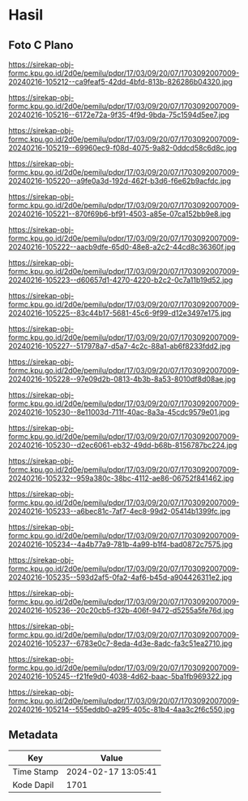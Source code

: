 # Hasil

## Foto C Plano

https://sirekap-obj-formc.kpu.go.id/2d0e/pemilu/pdpr/17/03/09/20/07/1703092007009-20240216-105212--ca9feaf5-42dd-4bfd-813b-826286b04320.jpg

https://sirekap-obj-formc.kpu.go.id/2d0e/pemilu/pdpr/17/03/09/20/07/1703092007009-20240216-105216--6172e72a-9f35-4f9d-9bda-75c1594d5ee7.jpg

https://sirekap-obj-formc.kpu.go.id/2d0e/pemilu/pdpr/17/03/09/20/07/1703092007009-20240216-105219--69960ec9-f08d-4075-9a82-0ddcd58c6d8c.jpg

https://sirekap-obj-formc.kpu.go.id/2d0e/pemilu/pdpr/17/03/09/20/07/1703092007009-20240216-105220--a9fe0a3d-192d-462f-b3d6-f6e62b9acfdc.jpg

https://sirekap-obj-formc.kpu.go.id/2d0e/pemilu/pdpr/17/03/09/20/07/1703092007009-20240216-105221--870f69b6-bf91-4503-a85e-07ca152bb9e8.jpg

https://sirekap-obj-formc.kpu.go.id/2d0e/pemilu/pdpr/17/03/09/20/07/1703092007009-20240216-105222--aacb9dfe-65d0-48e8-a2c2-44cd8c36360f.jpg

https://sirekap-obj-formc.kpu.go.id/2d0e/pemilu/pdpr/17/03/09/20/07/1703092007009-20240216-105223--d60657d1-4270-4220-b2c2-0c7a11b19d52.jpg

https://sirekap-obj-formc.kpu.go.id/2d0e/pemilu/pdpr/17/03/09/20/07/1703092007009-20240216-105225--83c44b17-5681-45c6-9f99-d12e3497e175.jpg

https://sirekap-obj-formc.kpu.go.id/2d0e/pemilu/pdpr/17/03/09/20/07/1703092007009-20240216-105227--517978a7-d5a7-4c2c-88a1-ab6f8233fdd2.jpg

https://sirekap-obj-formc.kpu.go.id/2d0e/pemilu/pdpr/17/03/09/20/07/1703092007009-20240216-105228--97e09d2b-0813-4b3b-8a53-8010df8d08ae.jpg

https://sirekap-obj-formc.kpu.go.id/2d0e/pemilu/pdpr/17/03/09/20/07/1703092007009-20240216-105230--8e11003d-711f-40ac-8a3a-45cdc9579e01.jpg

https://sirekap-obj-formc.kpu.go.id/2d0e/pemilu/pdpr/17/03/09/20/07/1703092007009-20240216-105230--d2ec6061-eb32-49dd-b68b-8156787bc224.jpg

https://sirekap-obj-formc.kpu.go.id/2d0e/pemilu/pdpr/17/03/09/20/07/1703092007009-20240216-105232--959a380c-38bc-4112-ae86-06752f841462.jpg

https://sirekap-obj-formc.kpu.go.id/2d0e/pemilu/pdpr/17/03/09/20/07/1703092007009-20240216-105233--a6bec81c-7af7-4ec8-99d2-05414b1399fc.jpg

https://sirekap-obj-formc.kpu.go.id/2d0e/pemilu/pdpr/17/03/09/20/07/1703092007009-20240216-105234--4a4b77a9-781b-4a99-b1f4-bad0872c7575.jpg

https://sirekap-obj-formc.kpu.go.id/2d0e/pemilu/pdpr/17/03/09/20/07/1703092007009-20240216-105235--593d2af5-0fa2-4af6-b45d-a904426311e2.jpg

https://sirekap-obj-formc.kpu.go.id/2d0e/pemilu/pdpr/17/03/09/20/07/1703092007009-20240216-105236--20c20cb5-f32b-406f-9472-d5255a5fe76d.jpg

https://sirekap-obj-formc.kpu.go.id/2d0e/pemilu/pdpr/17/03/09/20/07/1703092007009-20240216-105237--6783e0c7-8eda-4d3e-8adc-fa3c51ea2710.jpg

https://sirekap-obj-formc.kpu.go.id/2d0e/pemilu/pdpr/17/03/09/20/07/1703092007009-20240216-105245--f21fe9d0-4038-4d62-baac-5ba1fb969322.jpg

https://sirekap-obj-formc.kpu.go.id/2d0e/pemilu/pdpr/17/03/09/20/07/1703092007009-20240216-105214--555eddb0-a295-405c-81b4-4aa3c2f6c550.jpg


## Metadata

| Key        | Value               |
| ---------- | ------------------- |
| Time Stamp | 2024-02-17 13:05:41 |
| Kode Dapil | 1701                |



